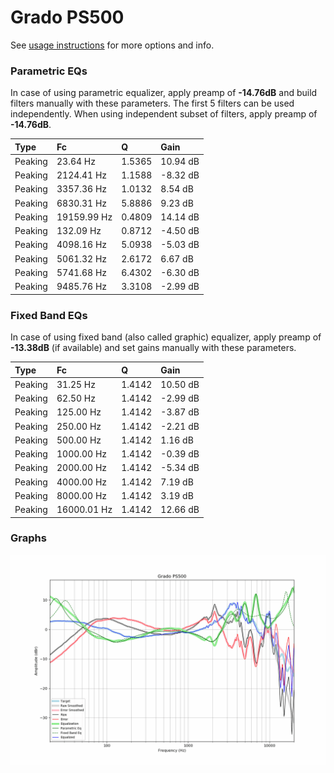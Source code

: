 # Grado PS500
See [usage instructions](https://github.com/jaakkopasanen/AutoEq#usage) for more options and info.

### Parametric EQs
In case of using parametric equalizer, apply preamp of **-14.76dB** and build filters manually
with these parameters. The first 5 filters can be used independently.
When using independent subset of filters, apply preamp of **-14.76dB**.

| Type    | Fc          |      Q | Gain     |
|:--------|:------------|:-------|:---------|
| Peaking | 23.64 Hz    | 1.5365 | 10.94 dB |
| Peaking | 2124.41 Hz  | 1.1588 | -8.32 dB |
| Peaking | 3357.36 Hz  | 1.0132 | 8.54 dB  |
| Peaking | 6830.31 Hz  | 5.8886 | 9.23 dB  |
| Peaking | 19159.99 Hz | 0.4809 | 14.14 dB |
| Peaking | 132.09 Hz   | 0.8712 | -4.50 dB |
| Peaking | 4098.16 Hz  | 5.0938 | -5.03 dB |
| Peaking | 5061.32 Hz  | 2.6172 | 6.67 dB  |
| Peaking | 5741.68 Hz  | 6.4302 | -6.30 dB |
| Peaking | 9485.76 Hz  | 3.3108 | -2.99 dB |

### Fixed Band EQs
In case of using fixed band (also called graphic) equalizer, apply preamp of **-13.38dB**
(if available) and set gains manually with these parameters.

| Type    | Fc          |      Q | Gain     |
|:--------|:------------|:-------|:---------|
| Peaking | 31.25 Hz    | 1.4142 | 10.50 dB |
| Peaking | 62.50 Hz    | 1.4142 | -2.99 dB |
| Peaking | 125.00 Hz   | 1.4142 | -3.87 dB |
| Peaking | 250.00 Hz   | 1.4142 | -2.21 dB |
| Peaking | 500.00 Hz   | 1.4142 | 1.16 dB  |
| Peaking | 1000.00 Hz  | 1.4142 | -0.39 dB |
| Peaking | 2000.00 Hz  | 1.4142 | -5.34 dB |
| Peaking | 4000.00 Hz  | 1.4142 | 7.19 dB  |
| Peaking | 8000.00 Hz  | 1.4142 | 3.19 dB  |
| Peaking | 16000.01 Hz | 1.4142 | 12.66 dB |

### Graphs
![](./Grado%20PS500.png)